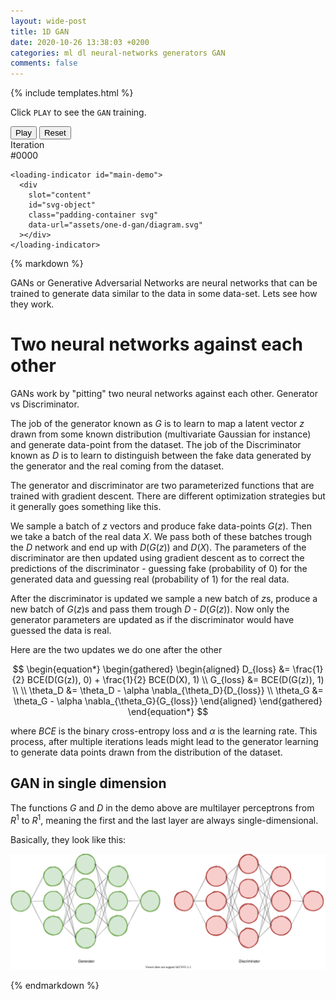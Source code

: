 ```yaml
---
layout: wide-post
title: 1D GAN
date: 2020-10-26 13:38:03 +0200
categories: ml dl neural-networks generators GAN
comments: false
---
```


<script
  data-main="/assets/one-d-gan/scripts/index.js"
  src="https://requirejs.org/docs/release/2.3.6/minified/require.js">
</script>

{% include templates.html %}

<div class="wrapper">
  <p>
    Click <code class="highlighter-rouge">PLAY</code>
    to see the <code class="highlighter-rouge">GAN</code> training.
  </p>
</div>

<div class="wide-wrapper">
  <div class="gray-box">
    <div class="white-box padding-container flex-horizontal">
      <button class="btn primary fixed-width-100" id="play-pause">Play</button>
      <button class="btn" id="reset">Reset</button>
      <div class="info-box">
        Iteration <br><span id="iteration-info">#0000</span>
      </div>
    </div>

    <loading-indicator id="main-demo">
      <div
        slot="content"
        id="svg-object"
        class="padding-container svg"
        data-url="assets/one-d-gan/diagram.svg"
      ></div>
    </loading-indicator>

  </div>
</div>

<div class="wrapper">
{% markdown %}

GANs or Generative Adversarial Networks are neural networks
that can be trained to generate data similar to the data in some data-set.
Lets see how they work.

# Two neural networks against each other

GANs work by "pitting" two neural networks against each other. Generator vs Discriminator.

The job of the generator known as $G$ is to learn to map a latent vector $z$
drawn from some known distribution (multivariate Gaussian for instance) and generate data-point from the dataset.
The job of the Discriminator known as $D$ is to learn to distinguish between the fake
data generated by the generator and the real coming from the dataset.

The generator and discriminator are two parameterized functions that are
trained with gradient descent. There are different optimization strategies but it generally goes
something like this.

We sample a batch of $z$ vectors and produce fake data-points $G(z)$.
Then we take a batch of the real data $X$. We pass both of these batches
trough the $D$ network and end up with $D(G(z))$ and $D(X)$.
The parameters of the discriminator are then updated using gradient
descent as to correct the predictions of the discriminator -
guessing fake (probability of 0) for the generated data and guessing
real (probability of 1) for the real data.

After the discriminator is updated we sample a new batch of $z$s, produce
a new batch of $G(z)$s and pass them trough $D$ - $D(G(z))$. Now
only the generator parameters are updated as if the discriminator
would have guessed the data is real.

Here are the two updates we do one after the other

$$
  \begin{equation*}
  \begin{gathered}
  \begin{aligned}
    D_{loss} &= \frac{1}{2} BCE(D(G(z)), 0) + \frac{1}{2} BCE(D(X), 1)
    \\
    G_{loss} &= BCE(D(G(z)), 1)
    \\
    \\
    \theta_D &= \theta_D - \alpha \nabla_{\theta_D}{D_{loss}}
    \\
    \theta_G &= \theta_G - \alpha \nabla_{\theta_G}{G_{loss}}
  \end{aligned}
  \end{gathered}
  \end{equation*}
$$

where $BCE$ is the binary cross-entropy loss and $\alpha$ is
the learning rate. This process, after multiple iterations
leads might lead to the generator learning to generate data points
drawn from the distribution of the dataset.

## GAN in single dimension

The functions $G$ and $D$ in the demo above are multilayer perceptrons
from $R^1$ to $R^1$, meaning the first and the last layer are
always single-dimensional.

Basically, they look like this:

![1D Perceptrons](/assets/one-d-gan/1d-perceptrons.svg)

{% endmarkdown %}

</div>
